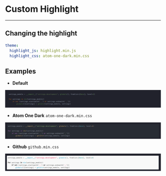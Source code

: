 # Custom Highlight

---

## Changing the highlight

```yml
theme:
  highlight_js: highlight.min.js
  highlight_css: atom-one-dark.min.css
```

## Examples

- **Default**

![Highlight](highlight-default.png)

- **Atom One Dark** `atom-one-dark.min.css`

![Highlight](highlight-atom-one-dark.png)

- **Github** `github.min.css`

![Highlight](highlight-github.png)
